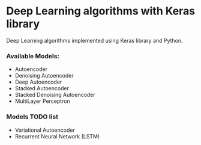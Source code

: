 # Deep Learning algorithms with Keras library

Deep Learning algorithms implemented using Keras library and Python.

### Available Models:
* Autoencoder
* Denoising Autoencoder
* Deep Autoencoder
* Stacked Autoencoder
* Stacked Denoising Autoencoder
* MultiLayer Perceptron

### Models TODO list
* Variational Autoencoder
* Recurrent Neural Network (LSTM)
